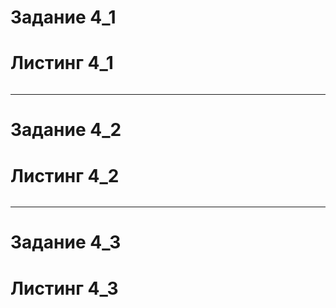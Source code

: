 # Задание 4_1

# Листинг 4_1
```Py

```
________
# Задание 4_2

# Листинг 4_2
```Py

```
________
# Задание 4_3

# Листинг 4_3
```Py

```
